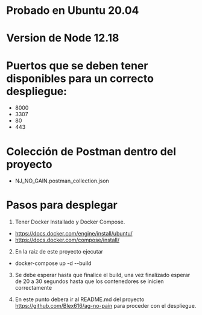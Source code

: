 # Probado en Ubuntu 20.04

# Version de Node 12.18

# Puertos que se deben tener disponibles para un correcto despliegue:
- 8000
- 3307
- 80
- 443

# Colección de Postman dentro del proyecto 
- NJ_NO_GAIN.postman_collection.json

# Pasos para desplegar

1. Tener Docker Installado y Docker Compose.
- https://docs.docker.com/engine/install/ubuntu/
- https://docs.docker.com/compose/install/

2. En la raiz de este proyecto ejecutar
- docker-compose up -d --build

3. Se debe esperar hasta que finalice el build, una vez finalizado esperar de 20 a 30 segundos hasta que los contenedores se inicien correctamente

4. En este punto debera ir al README.md del proyecto https://github.com/Blex616/ag-no-pain para proceder con el despliegue.